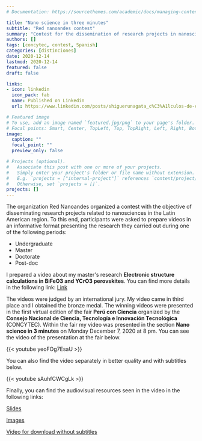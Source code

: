 ```yaml
---
# Documentation: https://sourcethemes.com/academic/docs/managing-content/

title: "Nano science in three minutes"
subtitle: "Red nanoandes contest"
summary: "Contest for the dissemination of research projects in nanosciences"
authors: []
tags: [concytec, contest, Spanish]
categories: [distinciones]
date: 2020-12-14
lastmod: 2020-12-14
featured: false
draft: false

links:
- icon: linkedin
  icon_pack: fab
  name: Published on Linkedin
  url: https://www.linkedin.com/posts/shiguerunagata_c%C3%A1lculos-de-estructura-electr%C3%B3nica-en-perovskitas-activity-6744105400930467840-Q4m7

# Featured image
# To use, add an image named `featured.jpg/png` to your page's folder.
# Focal points: Smart, Center, TopLeft, Top, TopRight, Left, Right, BottomLeft, Bottom, BottomRight.
image:
  caption: ""
  focal_point: ""
  preview_only: false

# Projects (optional).
#   Associate this post with one or more of your projects.
#   Simply enter your project's folder or file name without extension.
#   E.g. `projects = ["internal-project"]` references `content/project/deep-learning/index.md`.
#   Otherwise, set `projects = []`.
projects: []
---
```


The organization Red Nanoandes organized a contest with the objective of disseminating research projects related to nanosciences in the Latin American region. To this end, participants were asked to prepare videos in an informative format presenting the research they carried out during one of the following periods:

- Undergraduate
- Master
- Doctorate
- Post-doc

I prepared a video about my master's research **Electronic structure calculations in BiFeO3 and YCrO3 perovskites**. You can find more details in the following link: [Link](https://shiguerunagata.com/project/2017/)

The videos were judged by an international jury. My video came in third place and I obtained the bronze medal. The winning videos were presented in the first virtual edition of the fair **Perú con Ciencia** organized by the **Consejo Nacional de Ciencia, Tecnología e Innovación Tecnológica** (CONCYTEC). Within the fair my video was presented in the section **Nano science in 3 minutes** on Monday December 7, 2020 at 8 pm. You can see the video of the presentation at the fair below.

{{< youtube yeoFOg7EsaU >}}

You can also find the video separately in better quality and with subtitles below.

{{< youtube sAuhfCWCgLk >}}

Finally, you can find the audiovisual resources seen in the video in the following links:

[Slides](https://doi.org/10.5281/zenodo.4316086)

[Images](https://doi.org/10.5281/zenodo.4316096)

[Video for download without subtitles](https://doi.org/10.5281/zenodo.4313893)